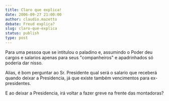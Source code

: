 ```yaml
---
title: Claro que explica!
date: 2006-09-27 21:00:00
author: claudio.mazetto
debate: Freud explica?
slug: claro-que-explica
status: publish 
type: post
---
```


Para uma pessoa que se intitulou o paladino e, assumindo o Poder deu cargos e salarios apenas para seus "companheiros" e apadrinhados só poderia dar nisso.


Alias, é bom perguntar ao Sr. Presidente qual será o salario que receberá quando deixar a Presidencia, já que existe também vencimentos para ex-presidentes.


E ao deixar a Presidencia, irá voltar a fazer greve na frente das montadoras?


